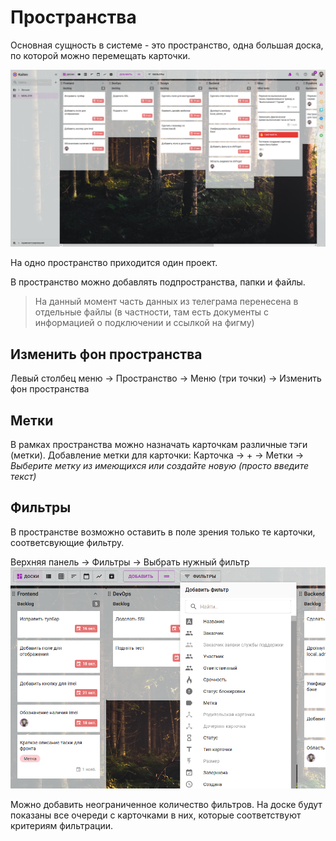 # Пространства

Основная сущность в системе - это пространство, одна большая доска, по которой можно перемещать карточки.

![](pics/overview.png)

На одно пространство приходится один проект.

В пространство можно добавлять подпространства, папки и файлы.

> На данный момент часть данных из телеграма перенесена в отдельные файлы (в частности, там есть документы с информацией о подключении и ссылкой на фигму)

## Изменить фон пространства
Левый столбец меню &rarr; Пространство &rarr; Меню (три точки) &rarr; Изменить фон пространства

## Метки

В рамках пространства можно назначать карточкам различные тэги (метки).
Добавление метки для карточки:
Карточка &rarr; + &rarr; Метки &rarr; *Выберите метку из имеющихся или создайте новую (просто введите текст)*

## Фильтры

В пространстве возможно оставить в поле зрения только те карточки, соответсвующие фильтру.

Верхняя панель &rarr; Фильтры &rarr; Выбрать нужный фильтр
![](pics/add_filter.png)

Можно добавить неограниченное количество фильтров. На доске будут показаны все очереди с карточками в них, которые соответствуют критериям фильтрации.

